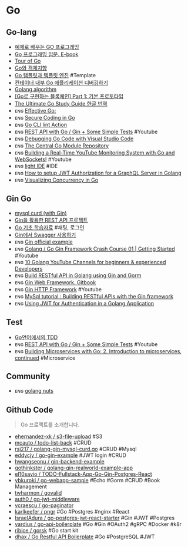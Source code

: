 # Go

## Go-lang
- [예제로 배우는 GO 프로그래밍](http://golang.site/Go/Applications)
- [Go 프로그래밍 입문. E-book](http://codingnuri.com/golang-book/index.html)
- [Tour of Go](https://go-tour-kr.appspot.com/#8)
- [Go와 객체지향](https://golangkorea.github.io/post/go-start/object-oriented/)
- [Go 탬플릿과 템플릿 엔진](https://dksshddl.tistory.com/entry/Go-web-programming-템플릿과-템플릿-엔진) #Template
- [컨테이너 내부 Go 애플리케이션 디버깅하기](https://mingrammer.com/debugging-containerized-go-app/)
- [Golang algorithm](https://github.com/AI-Trolls/algorithm-with-golang)
- [[Go로 구현하는 블록체인] Part 1: 기본 프로토타입](https://mingrammer.com/building-blockchain-in-go-part-1/)
- [The Ultimate Go Study Guide 한글 번역](https://github.com/ultimate-go-korean/translation)
- ᴇɴɢ [Effective Go:](https://golang.org/doc/effective_go.html)
- ᴇɴɢ [Secure Coding in Go](https://tutorialedge.net/golang/secure-coding-in-go-input-validation/)
- ᴇɴɢ [Go CLI lint Action](https://github.com/golangci/golangci-lint-action) 
- ᴇɴɢ [REST API with Go / Gin + Some Simple Tests](https://youtu.be/LOn1GUsjOF4) #Youtube
- ᴇɴɢ [Debugging Go Code with Visual Studio Code](https://www.digitalocean.com/community/tutorials/debugging-go-code-with-visual-studio-code)
- ᴇɴɢ [The Central Go Module Repository](https://search.gocenter.io)
- ᴇɴɢ [Building a Real-Time YouTube Monitoring System with Go and WebSockets!](https://youtu.be/n3BQLHtsrkM) #Youtube
- ᴇɴɢ [light IDE](https://code.google.com/archive/p/liteide/) #IDE
- ᴇɴɢ [How to setup JWT Authorization for a GraphQL Server in Golang](https://pragmaticreviews.com/how-to-setup-jwt-authorization-for-a-graphql-server-in-golang/)
- ᴇɴɢ [Visualizing Concurrency in Go](https://divan.dev/posts/go_concurrency_visualize/)

## Gin Go
- [mysql curd (with Gin)](https://dejavuqa.tistory.com/331)
- [Gin을 활용한 REST API 프로젝트](https://riptutorial.com/ko/go/example/29299/gin을-사용한-restfull-프로젝트-api)
- [Go 기초 학습자료](https://snowdeer.github.io/blog/categories/#go) #채팅, 로그인
- [Gin에서 Swagger 사용하기](https://dejavuqa.tistory.com/330)
- ᴇɴɢ [Gin official example](https://github.com/gin-gonic/examples)
- ᴇɴɢ [Golang / Go Gin Framework Crash Course 01 | Getting Started](https://www.youtube.com/watch?v=qR0WnWL2o1Q) #Youtube
- ᴇɴɢ [10 Golang YouTube Channels for beginners & experienced Developers](https://blog.feedspot.com/golang_youtube_channels/)
- ᴇɴɢ [Build RESTful API in Golang using Gin and Gorm](https://morioh.com/p/17f2e7997e16)
- ᴇɴɢ [Gin Web Framework. Gitbook](https://chenyitian.gitbooks.io/gin-web-framework/content/)
- ᴇɴɢ [Gin HTTP Framework](https://www.youtube.com/playlist?list=PL3eAkoh7fypr8zrkiygiY1e9osoqjoV9w) #Youtube
- ᴇɴɢ [MySql tutorial : Building RESTful APIs with the Gin framework](https://steemit.com/utopian-io/@elingmeyatmaja/building-restful-apis-with-the-gin-framework)
- ᴇɴɢ [Using JWT for Authentication in a Golang Application](https://learn.vonage.com/blog/2020/03/13/using-jwt-for-authentication-in-a-golang-application-dr/)


## Test
- [Go언어에서의 TDD](https://www.joinc.co.kr/w/man/12/golang/TDD)
- ᴇɴɢ [REST API with Go / Gin + Some Simple Tests](https://www.youtube.com/watch?v=LOn1GUsjOF4) #Youtube
- ᴇɴɢ [Building Microservices with Go: 2. Introduction to microservices, continued](https://www.youtube.com/watch?v=hodOppKJm5Y) #Microservice


## Community
- ᴇɴɢ [golang nuts](https://groups.google.com/g/golang-nuts)


## Github Code
> Go 프로젝트를 소개합니다.

- [ehernandez-xk / s3-file-upload](https://gist.github.com/ehernandez-xk/e151b69f5734c8e2d7e7347d79966bb9) #S3
- [mcauto / todo-list-back](https://github.com/mcauto/todo-list-back) #CRUD
- [rsj217 / golang-gin-mysql-curd.go](https://gist.github.com/rsj217/26492af115a083876570f003c64df118) #CRUD #Mysql
- [eddycjy / go-gin-example](https://github.com/eddycjy/go-gin-example) #JWT login #CRUD
- [hwangseonu / gin-backend-example](https://github.com/eddycjy/go-gin-example)
- [gothinkster / golang-gin-realworld-example-app](https://github.com/gothinkster/golang-gin-realworld-example-app)
- [el10savio / TODO-Fullstack-App-Go-Gin-Postgres-React](https://github.com/el10savio/TODO-Fullstack-App-Go-Gin-Postgres-React)
- [ybkuroki / go-webapp-sample](https://github.com/ybkuroki/go-webapp-sample) #Echo #Gorm #CRUD #Book Management
- [twharmon / govalid](https://github.com/twharmon/govalid)
- [auth0 / go-jwt-middleware](https://github.com/auth0/go-jwt-middleware)
- [vcraescu / go-paginator](https://github.com/vcraescu/go-paginator)
- [karlkeefer / pngr](https://github.com/karlkeefer/pngr) #Go #Postgres #nginx #React
- [IsraelAdura / go-postgres-jwt-react-starter](https://github.com/IsraelAdura/go-postgres-jwt-react-starter) #Gin #JWT #Postgres 
- [vardius / go-api-boilerplate](https://github.com/vardius/go-api-boilerplate) #Go #Gin #OAuth2 #gRPC #Docker #k8r
- [ribice / gorsk](https://github.com/ribice/gorsk) #Go start kit
- [dhax / Go Restful API Boilerplate](https://github.com/dhax/go-base) #Go #PostgreSQL #JWT